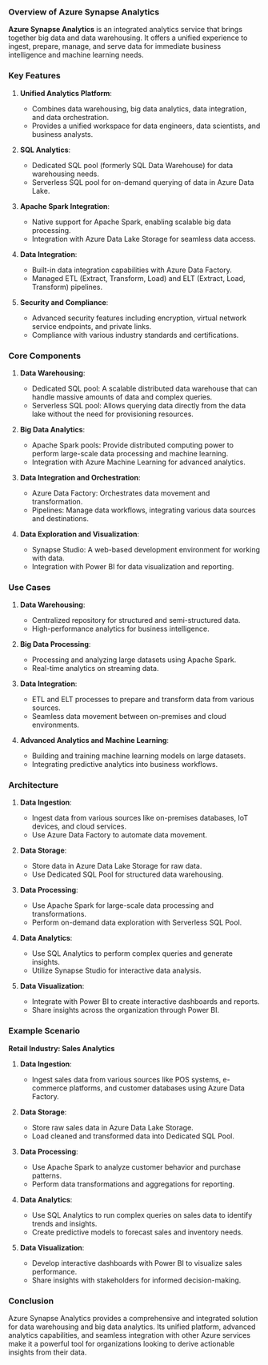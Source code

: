 ### Overview of Azure Synapse Analytics

**Azure Synapse Analytics** is an integrated analytics service that brings together big data and data warehousing. It offers a unified experience to ingest, prepare, manage, and serve data for immediate business intelligence and machine learning needs.

### Key Features

1. **Unified Analytics Platform**:
   - Combines data warehousing, big data analytics, data integration, and data orchestration.
   - Provides a unified workspace for data engineers, data scientists, and business analysts.

2. **SQL Analytics**:
   - Dedicated SQL pool (formerly SQL Data Warehouse) for data warehousing needs.
   - Serverless SQL pool for on-demand querying of data in Azure Data Lake.

3. **Apache Spark Integration**:
   - Native support for Apache Spark, enabling scalable big data processing.
   - Integration with Azure Data Lake Storage for seamless data access.

4. **Data Integration**:
   - Built-in data integration capabilities with Azure Data Factory.
   - Managed ETL (Extract, Transform, Load) and ELT (Extract, Load, Transform) pipelines.

5. **Security and Compliance**:
   - Advanced security features including encryption, virtual network service endpoints, and private links.
   - Compliance with various industry standards and certifications.

### Core Components

1. **Data Warehousing**:
   - Dedicated SQL pool: A scalable distributed data warehouse that can handle massive amounts of data and complex queries.
   - Serverless SQL pool: Allows querying data directly from the data lake without the need for provisioning resources.

2. **Big Data Analytics**:
   - Apache Spark pools: Provide distributed computing power to perform large-scale data processing and machine learning.
   - Integration with Azure Machine Learning for advanced analytics.

3. **Data Integration and Orchestration**:
   - Azure Data Factory: Orchestrates data movement and transformation.
   - Pipelines: Manage data workflows, integrating various data sources and destinations.

4. **Data Exploration and Visualization**:
   - Synapse Studio: A web-based development environment for working with data.
   - Integration with Power BI for data visualization and reporting.

### Use Cases

1. **Data Warehousing**:
   - Centralized repository for structured and semi-structured data.
   - High-performance analytics for business intelligence.

2. **Big Data Processing**:
   - Processing and analyzing large datasets using Apache Spark.
   - Real-time analytics on streaming data.

3. **Data Integration**:
   - ETL and ELT processes to prepare and transform data from various sources.
   - Seamless data movement between on-premises and cloud environments.

4. **Advanced Analytics and Machine Learning**:
   - Building and training machine learning models on large datasets.
   - Integrating predictive analytics into business workflows.

### Architecture

1. **Data Ingestion**:
   - Ingest data from various sources like on-premises databases, IoT devices, and cloud services.
   - Use Azure Data Factory to automate data movement.

2. **Data Storage**:
   - Store data in Azure Data Lake Storage for raw data.
   - Use Dedicated SQL Pool for structured data warehousing.

3. **Data Processing**:
   - Use Apache Spark for large-scale data processing and transformations.
   - Perform on-demand data exploration with Serverless SQL Pool.

4. **Data Analytics**:
   - Use SQL Analytics to perform complex queries and generate insights.
   - Utilize Synapse Studio for interactive data analysis.

5. **Data Visualization**:
   - Integrate with Power BI to create interactive dashboards and reports.
   - Share insights across the organization through Power BI.

### Example Scenario

**Retail Industry: Sales Analytics**

1. **Data Ingestion**:
   - Ingest sales data from various sources like POS systems, e-commerce platforms, and customer databases using Azure Data Factory.

2. **Data Storage**:
   - Store raw sales data in Azure Data Lake Storage.
   - Load cleaned and transformed data into Dedicated SQL Pool.

3. **Data Processing**:
   - Use Apache Spark to analyze customer behavior and purchase patterns.
   - Perform data transformations and aggregations for reporting.

4. **Data Analytics**:
   - Use SQL Analytics to run complex queries on sales data to identify trends and insights.
   - Create predictive models to forecast sales and inventory needs.

5. **Data Visualization**:
   - Develop interactive dashboards with Power BI to visualize sales performance.
   - Share insights with stakeholders for informed decision-making.

### Conclusion

Azure Synapse Analytics provides a comprehensive and integrated solution for data warehousing and big data analytics. Its unified platform, advanced analytics capabilities, and seamless integration with other Azure services make it a powerful tool for organizations looking to derive actionable insights from their data.
